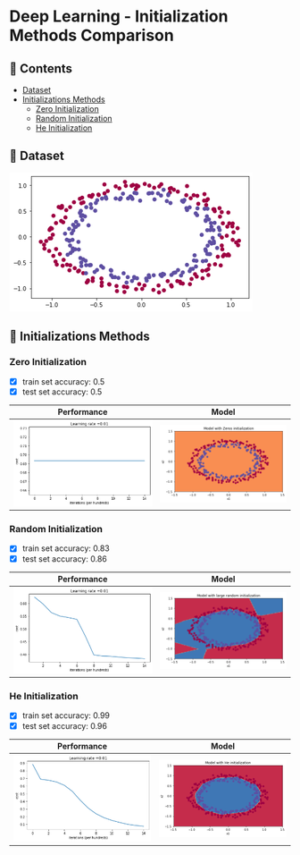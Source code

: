 # Deep Learning - Initialization Methods Comparison

## :scroll: Contents
- [Dataset](#dart-dataset)
- [Initializations Methods](#link-initializations-methods)
  - [Zero Initialization](#zero-initialization)
  - [Random Initialization](#random-initialization)
  - [He Initialization](#he-initialization)

## :dart: Dataset
![Dataset](/images/dataset.png)

## :link: Initializations Methods

### Zero Initialization

- [x] train set accuracy: 0.5
- [x] test set accuracy: 0.5

| Performance | Model |
| ----------- | ----- |
| ![performance](/images/zero-initialization-performance.png) | ![model](/images/zero-initialization-model.png) |


### Random Initialization

- [x] train set accuracy: 0.83
- [x] test set accuracy: 0.86

| Performance | Model |
| ----------- | ----- |
| ![performance](/images/random-initialization-performance.png) | ![model](/images/random-initialization-model.png)|


### He Initialization

- [x] train set accuracy: 0.99
- [x] test set accuracy: 0.96

| Performance | Model |
| ----------- | ----- |
| ![performance](/images/he-initialization-performance.png) | ![model](/images/he-initialization-model.png) |

